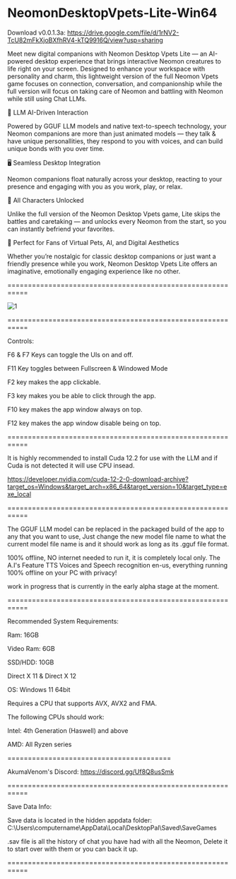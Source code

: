# NeomonDesktopVpets-Lite-Win64

Download v0.0.1.3a: https://drive.google.com/file/d/1rNV2-TcU82mFkXjoBXfhRV4-kTQ9916Q/view?usp=sharing

Meet new digital companions with Neomon Desktop Vpets Lite — an AI-powered desktop experience that brings interactive Neomon creatures to life right on your screen. Designed to enhance your workspace with personality and charm, this lightweight version of the full Neomon Vpets game focuses on connection, conversation, and companionship while the full version will focus on taking care of Neomon and battling with Neomon while still using Chat LLMs.

💬 LLM AI-Driven Interaction

Powered by GGUF LLM models and native text-to-speech technology, your Neomon companions are more than just animated models — they talk & have unique personallities, they respond to you with voices, and can build unique bonds with you over time.

🖥️ Seamless Desktop Integration

Neomon companions float naturally across your desktop, reacting to your presence and engaging with you as you work, play, or relax.

🧡 All Characters Unlocked

Unlike the full version of the Neomon Desktop Vpets game, Lite skips the battles and caretaking — and unlocks every Neomon from the start, so you can instantly befriend your favorites.

🌟 Perfect for Fans of Virtual Pets, AI, and Digital Aesthetics

Whether you’re nostalgic for classic desktop companions or just want a friendly presence while you work, Neomon Desktop Vpets Lite offers an imaginative, emotionally engaging experience like no other.

===========================================================

![1](https://github.com/user-attachments/assets/8a4439e2-8c0a-4fc7-9463-b47e31184c15)

===========================================================

Controls:

F6 & F7 Keys can toggle the UIs on and off.

F11 Key toggles between Fullscreen & Windowed Mode

F2 key makes the app clickable.

F3 key makes you be able to click through the app.

F10 key makes the app window always on top.

F12 key makes the app window disable being on top.

===========================================================

It is highly recommended to install Cuda 12.2 for use with the LLM and if Cuda is not detected it will use CPU insead.

https://developer.nvidia.com/cuda-12-2-0-download-archive?target_os=Windows&target_arch=x86_64&target_version=10&target_type=exe_local

===========================================================

The GGUF LLM model can be replaced in the packaged build of the app to any that you want to use, Just change the new model file name to what the current model file name is and it should work as long as its .gguf file format. 

100% offline, NO internet needed to run it, it is completely local only. The A.I's Feature TTS Voices and Speech recognition en-us, everything running 100% offline on your PC with privacy!

work in progress that is currently in the early alpha stage at the moment.

===========================================================

Recommended System Requirements:

Ram: 16GB

Video Ram: 6GB

SSD/HDD: 10GB

Direct X 11 & Direct X 12

OS: Windows 11 64bit

Requires a CPU that supports AVX, AVX2 and FMA.

The following CPUs should work:

Intel: 4th Generation (Haswell) and above

AMD: All Ryzen series

========================================

AkumaVenom's Discord: https://discord.gg/Uf8Q8usSmk

===========================================================

Save Data Info:

Save data is located in the hidden appdata folder: C:\Users\computername\AppData\Local\DesktopPal\Saved\SaveGames

.sav file is all the history of chat you have had with all the Neomon, Delete it to start over with them or you can back it up.

===========================================================
